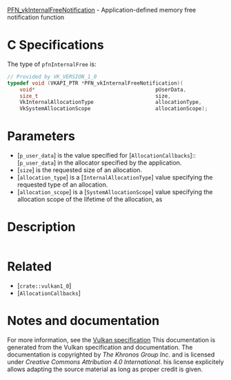 [PFN_vkInternalFreeNotification](https://www.khronos.org/registry/vulkan/specs/1.3-extensions/man/html/PFN_vkInternalFreeNotification.html) - Application-defined memory free notification function

# C Specifications
The type of `pfnInternalFree` is:
```c
// Provided by VK_VERSION_1_0
typedef void (VKAPI_PTR *PFN_vkInternalFreeNotification)(
    void*                                       pUserData,
    size_t                                      size,
    VkInternalAllocationType                    allocationType,
    VkSystemAllocationScope                     allocationScope);
```

# Parameters
- [`p_user_data`] is the value specified for [`AllocationCallbacks`]::[`p_user_data`] in the allocator specified by the application.
- [`size`] is the requested size of an allocation.
- [`allocation_type`] is a [`InternalAllocationType`] value specifying the requested type of an allocation.
- [`allocation_scope`] is a [`SystemAllocationScope`] value specifying the allocation scope of the lifetime of the allocation, as

# Description
```c described link:https://www.khronos.org/registry/vulkan/specs/1.3-extensions/html/vkspec.html#memory-host-allocation-scope[here^].
```

# Related
- [`crate::vulkan1_0`]
- [`AllocationCallbacks`]

# Notes and documentation
For more information, see the [Vulkan specification](https://www.khronos.org/registry/vulkan/specs/1.3-extensions/html/vkspec.html)
This documentation is generated from the Vulkan specification and documentation.
The documentation is copyrighted by *The Khronos Group Inc.* and is licensed under *Creative Commons Attribution 4.0 International*.
his license explicitely allows adapting the source material as long as proper credit is given.
        